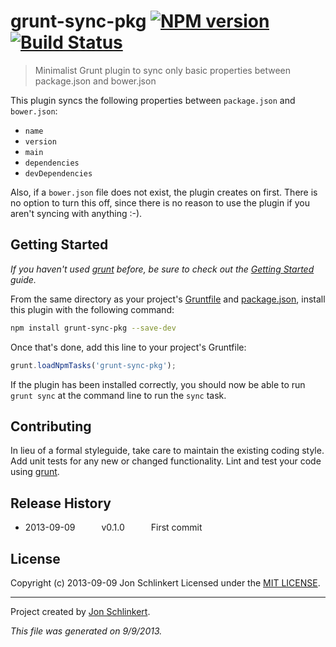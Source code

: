 # grunt-sync-pkg [![NPM version](https://badge.fury.io/js/grunt-sync-pkg.png)](http://badge.fury.io/js/grunt-sync-pkg)  [![Build Status](true.png)](true)

> Minimalist Grunt plugin to sync only basic properties between package.json and bower.json

This plugin syncs the following properties between `package.json` and `bower.json`:

* `name`
* `version`
* `main`
* `dependencies`
* `devDependencies`

Also, if a `bower.json` file does not exist, the plugin creates on first. There is no option to turn this off, since there is no reason to use the plugin if you aren't syncing with anything :-).


## Getting Started
_If you haven't used [grunt][] before, be sure to check out the [Getting Started][] guide._

From the same directory as your project's [Gruntfile][Getting Started] and [package.json][], install this plugin with the following command:

```bash
npm install grunt-sync-pkg --save-dev
```

Once that's done, add this line to your project's Gruntfile:

```js
grunt.loadNpmTasks('grunt-sync-pkg');
```

If the plugin has been installed correctly, you should now be able to run `grunt sync` at the command line to run the `sync` task.

[grunt]: http://gruntjs.com/
[Getting Started]: https://github.com/gruntjs/grunt/blob/devel/docs/getting_started.md
[package.json]: https://npmjs.org/doc/json.html


## Contributing
In lieu of a formal styleguide, take care to maintain the existing coding style. Add unit tests for any new or changed functionality. Lint and test your code using [grunt][].


## Release History
 * 2013-09-09   v0.1.0   First commit


## License
Copyright (c) 2013-09-09 Jon Schlinkert
Licensed under the [MIT LICENSE](LICENSE-MIT).

***

Project created by [Jon Schlinkert](http://github.com/jonschlinkert).

_This file was generated on 9/9/2013._

